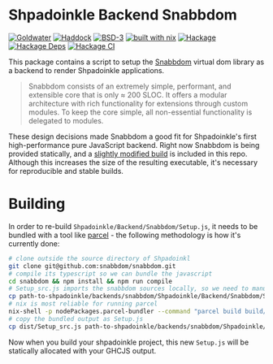 # Shpadoinkle Backend Snabbdom

[![Goldwater](https://gitlab.com/platonic/shpadoinkle/badges/master/pipeline.svg)](https://gitlab.com/platonic/shpadoinkle)
[![Haddock](https://img.shields.io/badge/haddock-master-informational)](https://shpadoinkle.org/backend-snabbdom)
[![BSD-3](https://img.shields.io/badge/License-BSD%203--Clause-blue.svg)](https://opensource.org/licenses/BSD-3-Clause)
[![built with nix](https://img.shields.io/badge/built%20with-nix-41439a)](https://builtwithnix.org)
[![Hackage](https://img.shields.io/hackage/v/Shpadoinkle-backend-snabbdom.svg)](https://hackage.haskell.org/package/Shpadoinkle-backend-snabbdom)
[![Hackage Deps](https://img.shields.io/hackage-deps/v/Shpadoinkle-backend-snabbdom.svg)](http://packdeps.haskellers.com/reverse/Shpadoinkle-backend-snabbdom)
[![Hackage CI](https://matrix.hackage.haskell.org/api/v2/packages/Shpadoinkle-backend-snabbdom/badge)](https://matrix.hackage.haskell.org/#/package/Shpadoinkle-backend-snabbdom)

This package contains a script to setup the [Snabbdom](https://github.com/snabbdom/snabbdom) virtual dom library as a backend to render Shpadoinkle applications.

> Snabbdom consists of an extremely simple, performant, and extensible core that is only ≈ 200 SLOC. It offers a modular architecture with rich functionality for extensions through custom modules. To keep the core simple, all non-essential functionality is delegated to modules.

These design decisions made Snabbdom a good fit for Shpadoinkle's first high-performance pure JavaScript backend. Right now Snabbdom is being provided statically, and a [slightly modified build](https://github.com/fresheyeball/snabbdom) is included in this repo. Although this increases the size of the resulting executable, it's necessary for reproducible and stable builds.

# Building

In order to re-build `Shpadoinkle/Backend/Snabbdom/Setup.js`, it needs to be bundled with a tool like [parcel](https://parceljs.org/) - the following methodology is how it's currently done:

```bash
# clone outside the source directory of Shpadoinkl
git clone git@github.com:snabbdom/snabbdom.git
# compile its typescript so we can bundle the javascript
cd snabbdom && npm install && npm run compile
# Setup_src.js imports the snabbdom sources locally, so we need to manually move it
cp path-to-shpadoinkle/backends/snabbdom/Shpadoinkle/Backend/Snabbdom/Setup_src.js build/package/
# nix is most reliable for running parcel
nix-shell -p nodePackages.parcel-bundler --command "parcel build build/package/Setup_src.js"
# copy the bundled output as Setup.js
cp dist/Setup_src.js path-to-shpadoinkle/backends/snabbdom/Shpadoinkle/Backend/Snabbdom/Setup.js
```

Now when you build your shpadoinkle project, this new `Setup.js` will be statically allocated with your GHCJS output.
